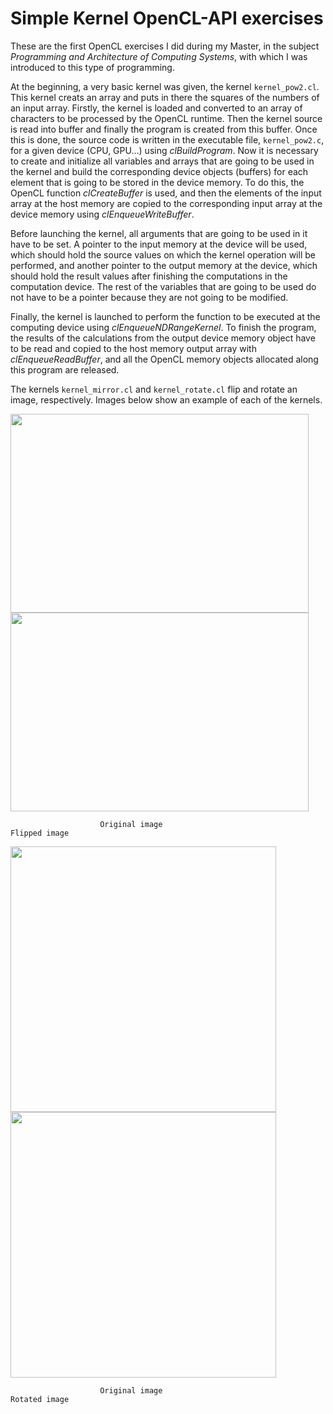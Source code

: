 # Simple Kernel OpenCL-API exercises
These are the first OpenCL exercises I did during my Master, in the subject _Programming and Architecture of Computing Systems_, with which I was introduced to this type of programming.

At the beginning, a very basic kernel was given, the kernel ``kernel_pow2.cl``. This kernel creats an array and puts in there the squares of the numbers of an input array. Firstly, the kernel is loaded and converted to an array of characters to be processed by the OpenCL runtime. Then the kernel source is read into buffer and finally the program is created from this buffer. Once this is done, the source code is written in the executable file, ``kernel_pow2.c``, for a given device (CPU, GPU…) using _clBuildProgram_. Now it is necessary to create and initialize all variables and arrays that are going to be used in the kernel and build the corresponding device objects (buffers) for each element that is going to be stored in the device memory. To do this, the OpenCL function _clCreateBuffer_ is used, and then the elements of the input array at the host memory are copied to the corresponding input array at the device memory using _clEnqueueWriteBuffer_.

Before launching the kernel, all arguments that are going to be used in it have to be set. A pointer to the input memory at the device will be used, which should hold the source values on which the kernel operation will be performed, and another pointer to the output memory at the device, which should hold the result values after finishing the computations in the computation device. The rest of the variables that are going to be used do not have to be a pointer because they are not going to be modified.

Finally, the kernel is launched to perform the function to be executed at the computing device using _clEnqueueNDRangeKernel_. To finish the program, the results of the calculations from the output device memory object have to be read and copied to the host memory output array with _clEnqueueReadBuffer_, and all the OpenCL memory objects allocated along this program are released.

The kernels ``kernel_mirror.cl`` and ``kernel_rotate.cl`` flip and rotate an image, respectively. Images below show an example of each of the kernels.

<img src="https://user-images.githubusercontent.com/71872419/155582219-76b9675a-f3b8-4726-8d11-901188d308b7.jpg" width="477" height="318"> <img src="https://user-images.githubusercontent.com/71872419/155582268-6f20af23-d38e-49b8-99b4-fcaa28f6e204.jpg" width="477" height="318">

                        Original image                                                    Flipped image

<img src="https://user-images.githubusercontent.com/71872419/155582501-32a5088d-7d10-4ae8-a3c9-722391189509.jpg" width="425" height="425"> <img src="https://user-images.githubusercontent.com/71872419/155582545-946abcbd-ff4c-404b-8c73-a13657e6abce.jpg" width="425" height="425">

                        Original image                                                    Rotated image
